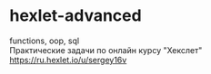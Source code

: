 # hexlet-advanced
functions, oop, sql <br>
Практические задачи по онлайн курсу "Хекслет" https://ru.hexlet.io/u/sergey16v 
